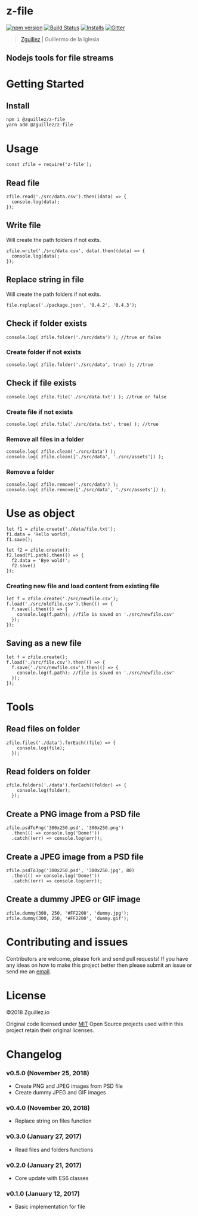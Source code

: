 # z-file

[![npm version](https://badge.fury.io/js/z-file.svg)](https://badge.fury.io/js/z-file)
[![Build Status](https://travis-ci.org/zguillez/z-file.svg?branch=master)](https://travis-ci.org/zguillez/z-file)
[![Installs](https://img.shields.io/npm/dt/z-file.svg)](https://coveralls.io/r/zguillez/z-file)
[![Gitter](https://badges.gitter.im/zguillez/z-file.svg)](https://gitter.im/zguillez/z-file?utm_source=badge&utm_medium=badge&utm_campaign=pr-badge&utm_content=badge)

> [Zguillez](https://zguillez.io) | Guillermo de la Iglesia

## Nodejs tools for file streams

# Getting Started

## Install

```
npm i @zguillez/z-file
yarn add @zguillez/z-file
```

# Usage

```
const zfile = require('z-file');
```

## Read file

```
zfile.read('./src/data.csv').then((data) => {
  console.log(data);
});
```

## Write file

Will create the path folders if not exits.

```
zfile.write('./src/data.csv', data).then((data) => {
  console.log(data);
});
```

## Replace string in file

Will create the path folders if not exits.

```
file.replace('./package.json', '0.4.2', '0.4.3');
```

## Check if folder exists

```
console.log( zfile.folder('./src/data') ); //true or false
```

### Create folder if not exists

```
console.log( zfile.folder('./src/data', true) ); //true
```

## Check if file exists

```
console.log( zfile.file('./src/data.txt') ); //true or false
```

### Create file if not exists

```
console.log( zfile.file('./src/data.txt', true) ); //true
```

### Remove all files in a folder

```
console.log( zfile.clean('./src/data') );
console.log( zfile.clean(['./src/data', './src/assets']) );
```

### Remove a folder

```
console.log( zfile.remove('./src/data') );
console.log( zfile.remove(['./src/data', './src/assets']) );
```

# Use as object

```
let f1 = zfile.create('./data/file.txt');
f1.data = 'Hello world!;
f1.save();

let f2 = zfile.create();
f2.load(f1.path).then(() => {
  f2.data = 'Bye wold!';
  f2.save()
});
```

### Creating new file and load content from existing file

```
let f = zfile.create('./src/newfile.csv');
f.load('./src/oldfile.csv').then(() => {
  f.save().then(() => {
    console.log(f.path); //file is saved on './src/newfile.csv'
  });
});
```

## Saving as a new file

```
let f = zfile.create();
f.load('./src/file.csv').then(() => {
  f.save('./src/newfile.csv').then(() => {
    console.log(f.path); //file is saved on './src/newfile.csv'
  });
});
```

# Tools

## Read files on folder

```
zfile.files('./data').forEach((file) => {
    console.log(file);
  });
```

## Read folders on folder

```
zfile.folders('./data').forEach((folder) => {
    console.log(folder);
  });
```

## Create a PNG image from a PSD file

```
zfile.psdToPng('300x250.psd', '300x250.png')
  .then(() => console.log('Done!'))
  .catch((err) => console.log(err));
```

## Create a JPEG image from a PSD file

```
zfile.psdToJpg('300x250.psd', '300x250.jpg', 80)
  .then(() => console.log('Done!'))
  .catch((err) => console.log(err));
```

## Create a dummy JPEG or GIF image

```
zfile.dummy(300, 250, '#FF2200', 'dummy.jpg');
zfile.dummy(300, 250, '#FF2200', 'dummy.gif');
```

# Contributing and issues

Contributors are welcome, please fork and send pull requests! If you have any ideas on how to make this project better then please submit an issue or send me an [email](mailto:mail@zguillez.io).

# License

©2018 Zguillez.io

Original code licensed under [MIT](https://en.wikipedia.org/wiki/MIT_License) Open Source projects used within this project retain their original licenses.

# Changelog

### v0.5.0 (November 25, 2018)

* Create PNG and JPEG images from PSD file
* Create dummy JPEG and GIF images

### v0.4.0 (November 20, 2018)

* Replace string on files function

### v0.3.0 (January 27, 2017)

* Read files and folders functions

### v0.2.0 (January 21, 2017)

* Core update with ES6 classes

### v0.1.0 (January 12, 2017)

* Basic implementation for file
